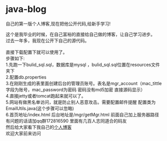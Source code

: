 # java-blog<br>
自己的第一版个人博客,现在把他公开代码,给新手学习!<br>

这个是我毕业的时候，在自己富裕的直接给自己做的博客，让自己学习进步。<br>
过去一年多，我现在公开下自己的源代码。<br><br>
直接下载配置下就可以使用了。<br>
步骤如下:<br>
1.先跑一下bulid_sql.sql，数据库是mysql ，bulid_sql.sql位置在resources文件夹下<br>
2.配置db.properties<br>
3.在刚刚生成的表里面创建后台的管理员账号。表名是mgr_account（mac_tittle字段为账号，mac_password为密码  密码没有md5加密 直接源码显示）<br>
4.直接jetty或者tomcat跑起来就可以了。<br>
5.网站有做黑名单访问，就是防止别人恶意攻击。需要配置邮件提醒 配置类为EmailUtils.java(这个步骤可以忽略)<br>
6.首页地址/index.html    后台地址是/mgr/getMgr.html  前面自己加上服务器路径<br>
有问题的话请加qq群172816590  里面有几百人志同道合的码友<br>
然后给大家看下我自己的<a href="https://www.liangzl.com" target="_blank">个人博客</a><br>
欢迎大家前来访问<br>
<br>
